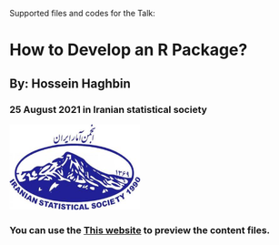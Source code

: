 Supported files and codes for the Talk:
# How to Develop an R Package?
## By: Hossein Haghbin
### 25 August 2021 in Iranian statistical society 
<img src="img/ISS-Logo.jpg" alt="Diffrent perspective of objects." width="230" height="150">

### You can use the [This website](https://haghbinh.github.io/DevRpack/) to preview the content files.

